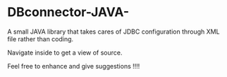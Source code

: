 DBconnector-JAVA-
=================

A small  JAVA library that takes cares of JDBC configuration through XML file rather than coding.

Navigate inside to get a view of source.

Feel free to enhance and give suggestions !!!!
